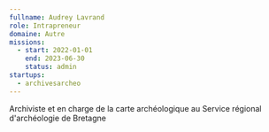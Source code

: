 ```yaml
---
fullname: Audrey Lavrand
role: Intrapreneur
domaine: Autre
missions:
  - start: 2022-01-01
    end: 2023-06-30
    status: admin
startups:
  - archivesarcheo
---
```


Archiviste et en charge de la carte archéologique au Service régional d'archéologie de Bretagne
